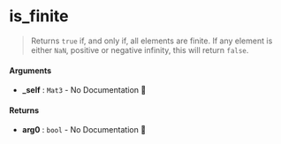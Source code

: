 # is\_finite

>  Returns `true` if, and only if, all elements are finite.
>  If any element is either `NaN`, positive or negative infinity, this will return `false`.

#### Arguments

- **\_self** : `Mat3` \- No Documentation 🚧

#### Returns

- **arg0** : `bool` \- No Documentation 🚧